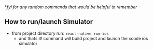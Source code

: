 *_fyi for any random commands that would be helpful to remember_

## How to run/launch Simulator

- from project directory run: `react-native run-ios`
    - and thats it!  command will build project and launch the xcode ios simulator
